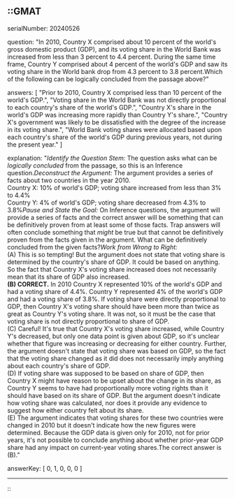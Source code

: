 ::GMAT
---


serialNumber: 20240526

question: "In 2010, Country X comprised about 10 percent of the world's gross domestic product (GDP), and its voting share in the World Bank was increased from less than 3 percent to 4.4 percent. During the same time frame, Country Y comprised about 4 percent of the world's GDP and saw its voting share in the World bank drop from 4.3 percent to 3.8 percent.Which of the following can be logically concluded from the passage above?"

answers: [
  "Prior to 2010, Country X comprised less than 10 percent of the world's GDP.",
  "Voting share in the World Bank was not directly proportional to each country's share of the world's GDP.",
  "Country X's share in the world's GDP was increasing more rapidly than Country Y's share.",
  "Country X's government was likely to be dissatisfied with the degree of the increase in its voting share.",
  "World Bank voting shares were allocated based upon each country's share of the world's GDP during previous years, not during the present year."
]

explanation: "<i>Identify the Question Stem:</i> The question asks what can be <i>logically concluded</i> from the passage, so this is an Inference question.<i>Deconstruct the Argument:</i> The argument provides a series of facts about two countries in the year 2010.<br>Country X: 10% of world's GDP; voting share increased from less than 3% to 4.4%<br>Country Y: 4% of world's GDP; voting share decreased from 4.3% to 3.8%<i>Pause and State the Goal:</i> On Inference questions, the argument will provide a series of facts and the correct answer will be something that can be definitively proven from at least some of those facts. Trap answers will often conclude something that <i>might</i> be true but that cannot be definitively proven from the facts given in the argument. What can be definitively concluded from the given facts?<i>Work from Wrong to Right:</i><br>(A) This is so tempting! But the argument does not state that voting share is determined by the country's share of GDP. It could be based on anything. So the fact that Country X's voting share increased does not necessarily mean that its share of GDP also increased.<br><b>(B) CORRECT.</b> In 2010 Country X represented 10% of the world's GDP and had a voting share of 4.4%. Country Y represented 4% of the world's GDP and had a voting share of 3.8%. If voting share were directly proportional to GDP, then Country X's voting share should have been more than twice as great as Country Y's voting share. It was not, so it must be the case that voting share is not directly proportional to share of GDP.<br>(C) Careful! It's true that Country X's voting share increased, while Country Y's decreased, but only one data point is given about GDP, so it's unclear whether that figure was increasing or decreasing for either country. Further, the argument doesn't state that voting share was based on GDP, so the fact that the voting share changed as it did does not necessarily imply anything about each country's share of GDP.<br>(D) If voting share was supposed to be based on share of GDP, then Country X might have reason to be upset about the change in its share, as Country Y seems to have had proportionally more voting rights than it should have based on its share of GDP. But the argument doesn't indicate how voting share was calculated, nor does it provide any evidence to suggest how either country felt about its share.<br>(E) The argument indicates that voting shares for these two countries were changed in 2010 but it doesn't indicate how the new figures were determined. Because the GDP data is given only for 2010, not for prior years, it's not possible to conclude anything about whether prior-year GDP share had any impact on current-year voting shares.The correct answer is (B)."

answerKey: [
  0, 
  1, 
  0, 
  0, 
  0
]



---
::